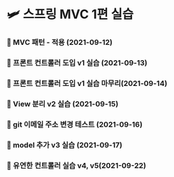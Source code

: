 # 🛩 스프링 MVC 1편 실습

### 💾 MVC 패턴 - 적용 (2021-09-12)
### 💾 프론트 컨트롤러 도입 v1 실습 (2021-09-13)
### 💾 프론트 컨트롤러 도입 v1 실습 마무리(2021-09-14)
### 💾 View 분리 v2 실습 (2021-09-15)
### 🔨 git 이메일 주소 변경 테스트 (2021-09-16)
### 💾 model 추가 v3 실습 (2021-09-17)
### 💾 유연한 컨트롤러 실습 v4, v5(2021-09-22)